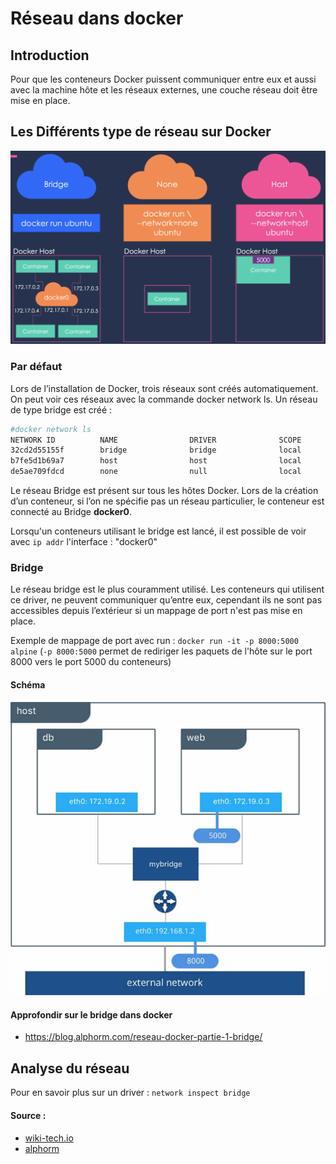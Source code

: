 # Réseau dans docker

## Introduction

Pour que les conteneurs Docker puissent communiquer entre eux et aussi avec la machine hôte et les réseaux externes, une couche réseau doit être mise en place. 


## Les Différents type de réseau sur Docker
![Docker Networking](image/dockerNetworking.png "Docker networking - Source : towardsdatascience")

### Par défaut

Lors de l’installation de Docker, trois réseaux sont créés automatiquement. On peut voir ces réseaux avec la commande docker network ls. Un réseau de type bridge est créé :

```bash
#docker network ls
NETWORK ID          NAME                DRIVER              SCOPE
32cd2d55155f        bridge              bridge              local
b7fe5d1b69a7        host                host                local
de5ae709fdcd        none                null                local
```

Le réseau Bridge est présent sur tous les hôtes Docker. Lors de la création d’un conteneur, si l’on ne spécifie pas un réseau particulier, le conteneur est connecté au Bridge **docker0**.

Lorsqu'un conteneurs utilisant le bridge est lancé, il est possible de voir avec `ip addr` l'interface : "docker0"

### Bridge

Le réseau bridge est le plus couramment utilisé. Les conteneurs qui utilisent ce driver, ne peuvent communiquer qu’entre eux, cependant ils ne sont pas accessibles depuis l’extérieur si un mappage de port n'est pas mise en place.

Exemple de mappage de port avec run : `docker run -it -p 8000:5000 alpine` (`-p 8000:5000` permet de rediriger les paquets de l'hôte sur le port 8000 vers le port 5000 du conteneurs)

#### Schéma 
![Docker Bridge Network](image/dockerBridgeNetwork.jpg "Docker bridge schéma")

#### Approfondir sur le bridge dans docker
- https://blog.alphorm.com/reseau-docker-partie-1-bridge/




## Analyse du réseau

Pour en savoir plus sur un driver : `network inspect bridge`

#### Source :

- [wiki-tech.io](https://wiki-tech.io/Conteneurisation/Docker/R%C3%A9seau)
- [alphorm](https://blog.alphorm.com/reseau-docker-partie-1-bridge/)



